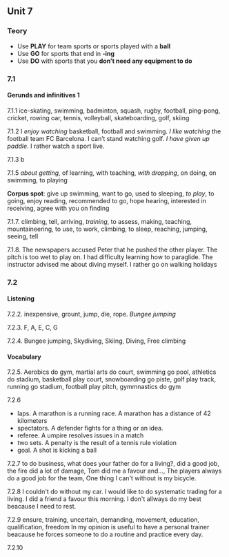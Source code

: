 ## Unit 7

### Teory

* Use **PLAY** for team sports or sports played with a **ball**
* Use **GO** for sports that end in **-ing**
* Use **DO** with sports that you **don’t need any equipment to do**

### 7.1 
#### Gerunds and infinitives 1

7.1.1 ice-skating, swimming, badminton, squash, rugby, football, ping-pong, cricket, rowing oar,  tennis, volleyball, skateboarding, golf, skiing

7.1.2 I _enjoy watching_ basketball, football and swimming. _I like watching_ the football team FC Barcelona. I can’t stand watching golf. _I have given up paddle_. I rather watch a sport live.

7.1.3 b

7.1.5 _about getting_, of learning, with teaching, _with dropping_, on doing, on swimming, to playing


**Corpus spot**: give up swimming, want to go, used to sleeping, _to play_, to going, enjoy reading, recommended to go, hope hearing, interested in receiving, agree with you on finding 

7.1.7. climbing, tell, arriving, _training_, to assess, making, teaching, mountaineering, to use, to work, climbing, to sleep, reaching, jumping, seeing, tell

7.1.8. The newspapers accused Peter that he pushed the other player. The pitch is too wet to play on. I had difficulty learning how to paraglide. The instructor advised me about diving myself. I rather go on walking holidays

### 7.2
#### Listening ####

7.2.2. inexpensive, grount, jump, die, rope. _Bungee jumping_

7.2.3. F, A, E, C, G

7.2.4. Bungee jumping, Skydiving, Skiing, Diving, Free climbing

#### Vocabulary ####

7.2.5. Aerobics do gym, martial arts do court, swimming go pool, athletics do stadium, basketball play court, snowboarding go piste, golf play track, running go stadium, football play pitch, gymmnastics do gym

7.2.6 
- laps. A marathon is a running race. A marathon has a distance of 42 kilometers
- spectators. A defender fights for a thing or an idea.
- referee. A umpire resolves issues in a match
- two sets. A penalty is the result of a tennis rule violation
- goal. A shot is kicking a ball

7.2.7 to do business, what does your father do for a living?, did a good job, the fire did a lot of damage, Tom did me a favour and..., The players always do a good job for the team, One thing I can't without is my bicycle.

7.2.8 I couldn't do without my car. I would like to do systematic trading for a living. I did a friend a favour this morning. I don't allways do my best beacause I need to rest.

7.2.9 ensure, training, uncertain, demanding, movement, education, qualification, freedom
In my opinion is useful to have a personal trainer beacause he forces someone to do a routine and practice every day.

7.2.10













